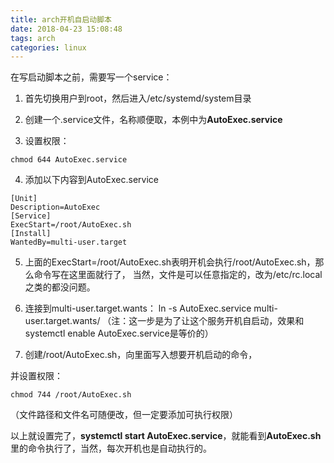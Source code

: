 ```yaml
---
title: arch开机自启动脚本
date: 2018-04-23 15:08:48
tags: arch
categories: linux
---
```


在写启动脚本之前，需要写一个service：

1. 首先切换用户到root，然后进入/etc/systemd/system目录

2. 创建一个.service文件，名称顺便取，本例中为**AutoExec.service**

3. 设置权限：
```
chmod 644 AutoExec.service
```

4. 添加以下内容到AutoExec.service

```
[Unit]
Description=AutoExec
[Service]
ExecStart=/root/AutoExec.sh
[Install]
WantedBy=multi-user.target
```

5. 上面的ExecStart=/root/AutoExec.sh表明开机会执行/root/AutoExec.sh，那么命令写在这里面就行了，
当然，文件是可以任意指定的，改为/etc/rc.local之类的都没问题。

6. 连接到multi-user.target.wants：
ln -s AutoExec.service multi-user.target.wants/
（注：这一步是为了让这个服务开机自启动，效果和systemctl enable AutoExec.service是等价的）

7. 创建/root/AutoExec.sh，向里面写入想要开机启动的命令，

并设置权限：
```
chmod 744 /root/AutoExec.sh
```
（文件路径和文件名可随便改，但一定要添加可执行权限）

以上就设置完了，**systemctl start AutoExec.service**，就能看到**AutoExec.sh**里的命令执行了，当然，每次开机也是自动执行的。

